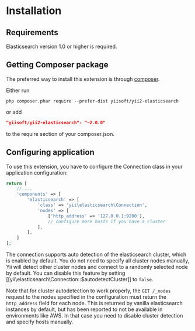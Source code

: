 Installation
============

## Requirements

Elasticsearch version 1.0 or higher is required.

## Getting Composer package

The preferred way to install this extension is through [composer](http://getcomposer.org/download/).

Either run

```
php composer.phar require --prefer-dist yiisoft/yii2-elasticsearch
```

or add

```json
"yiisoft/yii2-elasticsearch": "~2.0.0"
```

to the require section of your composer.json.

## Configuring application

To use this extension, you have to configure the Connection class in your application configuration:

```php
return [
    //....
    'components' => [
        'elasticsearch' => [
            'class' => 'yii\elasticsearch\Connection',
            'nodes' => [
                ['http_address' => '127.0.0.1:9200'],
                // configure more hosts if you have a cluster
            ],
        ],
    ]
];
```

The connection supports auto detection of the elasticsearch cluster, which is enabled by default.
You do not need to specify all cluster nodes manually, Yii will detect other cluster nodes and connect to
a randomly selected node by default. You can disable this feature by setting [[yii\elasticsearch\Connection::$autodetectCluster]]
to `false`.

Note that for cluster autodetection to work properly, the `GET /_nodes` request to the nodes
specified in the configuration must return the `http_address` field for each node.
This is returned by vanilla elasticsearch instances by default, but has been reported to not be available in environments like AWS.
In that case you need to disable cluster detection and specify hosts manually.

